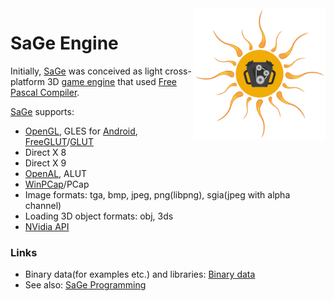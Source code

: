 <img src="Data/Engine/Icon.png" align="right" width="210" height="210" />

# SaGe Engine

Initially, [SaGe] was conceived as light cross-platform 3D [game engine] that used [Free Pascal Compiler].

[SaGe] supports:

 * [OpenGL], GLES for [Android], [FreeGLUT](http://freeglut.sourceforge.net)/[GLUT](http://www.opengl.org/resources/libraries/glut)
 * Direct X 8
 * Direct X 9
 * [OpenAL], ALUT
 * [WinPCap](https://www.winpcap.org)/PCap
 * Image formats: tga, bmp, jpeg, png(libpng), sgia(jpeg with alpha channel)
 * Loading 3D object formats: obj, 3ds
 * [NVidia API]

### Links

 * Binary data(for examples etc.) and libraries: [Binary data]
 * See also: [SaGe Programming]

[SaGe Programming]: http://yadi.sk/d/2dXlhmaQ3VmgBd
[Binary data]: http://yadi.sk/d/2dXlhmaQ3VmgBd/SaGe
[Free Pascal Compiler]: http://www.freepascal.org
[SaGe]: http://github.com/SanchesMaan/SaGe
[game engine]: http://en.wikipedia.org/wiki/Game_engine
[OpenGL]: http://www.opengl.org
[Android]: http://www.android.com
[OpenAL]: http://www.openal.org
[NVidia API]: http://developer.nvidia.com/nvapi
